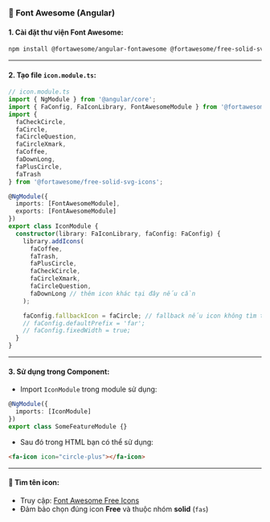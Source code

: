 ### 🎨 Font Awesome (Angular)

#### 1. Cài đặt thư viện Font Awesome:

```bash
npm install @fortawesome/angular-fontawesome @fortawesome/free-solid-svg-icons
```

---

#### 2. Tạo file `icon.module.ts`:

```ts
// icon.module.ts
import { NgModule } from '@angular/core';
import { FaConfig, FaIconLibrary, FontAwesomeModule } from '@fortawesome/angular-fontawesome';
import {
  faCheckCircle,
  faCircle,
  faCircleQuestion,
  faCircleXmark,
  faCoffee,
  faDownLong,
  faPlusCircle,
  faTrash
} from '@fortawesome/free-solid-svg-icons';

@NgModule({
  imports: [FontAwesomeModule],
  exports: [FontAwesomeModule]
})
export class IconModule {
  constructor(library: FaIconLibrary, faConfig: FaConfig) {
    library.addIcons(
      faCoffee,
      faTrash,
      faPlusCircle,
      faCheckCircle,
      faCircleXmark,
      faCircleQuestion,
      faDownLong // thêm icon khác tại đây nếu cần
    );

    faConfig.fallbackIcon = faCircle; // fallback nếu icon không tìm thấy
    // faConfig.defaultPrefix = 'far';
    // faConfig.fixedWidth = true;
  }
}
```

---

#### 3. Sử dụng trong Component:

- Import `IconModule` trong module sử dụng:

```ts
@NgModule({
  imports: [IconModule]
})
export class SomeFeatureModule {}
```

- Sau đó trong HTML bạn có thể sử dụng:

```html
<fa-icon icon="circle-plus"></fa-icon>
```

---

#### 🔎 Tìm tên icon:

- Truy cập: [Font Awesome Free Icons](https://fontawesome.com/search?ic=free&o=r)
- Đảm bảo chọn đúng icon **Free** và thuộc nhóm **solid** (`fas`)
